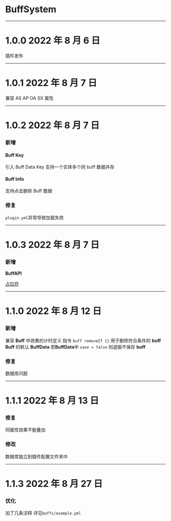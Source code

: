 # BuffSystem

---

# 1.0.0 2022 年 8 月 6 日

插件发布

---

# 1.0.1 2022 年 8 月 7 日

兼容 AS AP OA SX 属性

---

# 1.0.2 2022 年 8 月 7 日

### 新增

#### Buff Key

引入 Buff Data Key 支持一个实体多个同 buff 数据并存

#### Buff Info

支持点击删除 Buff 数据

### 修复

`plugin.yml`异常导致加载失败

---

# 1.0.3 2022 年 8 月 7 日

### 新增

**BuffAPI**

[占位符](https://blog.skillw.com/#sort=buffsystem&doc=%E5%85%B6%E5%AE%83/PlaceHolder.md)

---

# 1.1.0 2022 年 8 月 12 日

### 新增

兼容 **Buff** 中效果的计时定义
指令 `buff removeIf {}` 用于删除符合条件的 **buff**
**Buff** 的默认 **BuffData**
若**BuffData**中 `save = false` 则退服不保存 **buff**

### 修复

数据库问题

---

# 1.1.1 2022 年 8 月 13 日

### 修复

同属性效果不能叠加

### 修改

数据库独立到插件配置文件夹中

---

# 1.1.3 2022 年 8 月 27 日

### 优化

加了几条注释
详见`buffs/example.yml`
